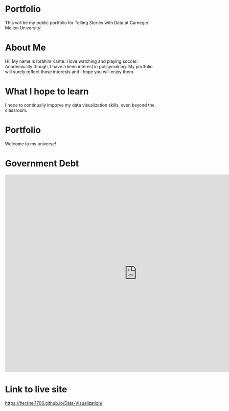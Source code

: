 # Portfolio
This will be my public portfolio for Telling Stories with Data at Carnegie Mellon University!

# About Me
Hi! My name is Ibrahim Kante. I love watching and playing soccer. Academically though, I have a keen interest in policymaking. My portfolio will surely reflect those interests and I hope you will enjoy them.

# What I hope to learn
I hope to continually imporve my data visualization skills, even beyond the classroom. 

# Portfolio
Welcome to my universe!

# Government Debt 

<iframe src="https://data.oecd.org/chart/6SmH" width="860" height="645" style="border: 0" mozallowfullscreen="true" webkitallowfullscreen="true" allowfullscreen="true"><a href="https://data.oecd.org/chart/6SmH" target="_blank">OECD Chart: General government debt, Total, % of GDP, Annual, 2021</a></iframe>


# Link to live site 
https://hershel1706.github.io/Data-Visualization/
